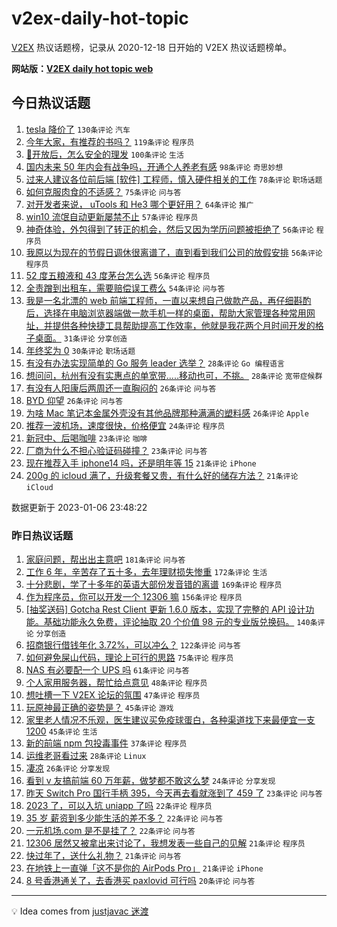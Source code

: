 # v2ex-daily-hot-topic

[V2EX](https://www.v2ex.com/) 热议话题榜，记录从 2020-12-18 日开始的 V2EX 热议话题榜单。

**网站版：[V2EX daily hot topic web](https://boojack.github.io/v2ex-daily-hot-topic-web/)**

## 今日热议话题

<!-- TODAY BEGIN -->

1. [tesla 降价了](https://www.v2ex.com/t/906917) `130条评论` `汽车`
1. [今年大家，有推荐的书吗？](https://www.v2ex.com/t/906929) `119条评论` `程序员`
1. [🦠开放后，怎么安全的理发](https://www.v2ex.com/t/906909) `100条评论` `生活`
1. [国内未来 50 年内会有战争吗，开通个人养老有感](https://www.v2ex.com/t/906967) `98条评论` `奇思妙想`
1. [过来人建议各位前后端 [软件] 工程师，慎入硬件相关的工作](https://www.v2ex.com/t/906962) `78条评论` `职场话题`
1. [如何克服肉食的不适感？](https://www.v2ex.com/t/907027) `75条评论` `问与答`
1. [对开发者来说， uTools 和 He3 哪个更好用？](https://www.v2ex.com/t/906905) `64条评论` `推广`
1. [win10 流氓自动更新屡禁不止](https://www.v2ex.com/t/906910) `57条评论` `程序员`
1. [神奇体验，外包得到了转正的机会，然后又因为学历问题被拒绝了](https://www.v2ex.com/t/907026) `56条评论` `程序员`
1. [我原以为现在的节假日调休很离谱了，直到看到我们公司的放假安排](https://www.v2ex.com/t/906904) `56条评论` `程序员`
1. [52 度五粮液和 43 度茅台怎么选](https://www.v2ex.com/t/906958) `56条评论` `程序员`
1. [全责蹭到出租车，需要赔偿误工费么](https://www.v2ex.com/t/906978) `54条评论` `问与答`
1. [我是一名北漂的 web 前端工程师，一直以来想自己做款产品，再仔细斟酌后，选择在电脑浏览器端做一款手机一样的桌面，帮助大家管理各种常用网址，并提供各种快捷工具帮助提高工作效率，他就是我花两个月时间开发的格子桌面。](https://www.v2ex.com/t/907061) `31条评论` `分享创造`
1. [年终奖为 0](https://www.v2ex.com/t/907036) `30条评论` `职场话题`
1. [有没有办法实现简单的 Go 服务 leader 选举？](https://www.v2ex.com/t/907067) `28条评论` `Go 编程语言`
1. [想问问，杭州有没有实惠点的单宽带.....移动也可，不挑。](https://www.v2ex.com/t/907012) `28条评论` `宽带症候群`
1. [有没有人阳康后两周还一直胸闷的](https://www.v2ex.com/t/907021) `26条评论` `问与答`
1. [BYD 仰望](https://www.v2ex.com/t/906986) `26条评论` `问与答`
1. [为啥 Mac 笔记本金属外壳没有其他品牌那种满满的塑料感](https://www.v2ex.com/t/906948) `26条评论` `Apple`
1. [推荐一波机场，速度很快，价格便宜](https://www.v2ex.com/t/906946) `24条评论` `程序员`
1. [新冠中、后喝咖啡](https://www.v2ex.com/t/907080) `23条评论` `咖啡`
1. [厂商为什么不担心验证码碰撞？](https://www.v2ex.com/t/906936) `23条评论` `问与答`
1. [现在推荐入手 iphone14 吗，还是明年等 15](https://www.v2ex.com/t/906969) `21条评论` `iPhone`
1. [200g 的 icloud 满了，升级套餐又贵，有什么好的储存方法？](https://www.v2ex.com/t/906925) `21条评论` `iCloud`

数据更新于 2023-01-06 23:48:22

<!-- TODAY END -->

### 昨日热议话题

<!-- YESTERDAY BEGIN -->

1. [家庭问题，帮出出主意吧](https://www.v2ex.com/t/906669) `181条评论` `问与答`
1. [工作 6 年，辛苦存了五十多，去年理财损失惨重](https://www.v2ex.com/t/906733) `172条评论` `生活`
1. [十分悲剧，学了十多年的英语大部份发音错的离谱](https://www.v2ex.com/t/906722) `169条评论` `程序员`
1. [作为程序员，你可以开发一个 12306 嘛](https://www.v2ex.com/t/906691) `156条评论` `程序员`
1. [[抽奖送码] Gotcha Rest Client 更新 1.6.0 版本，实现了完整的 API 设计功能。基础功能永久免费，评论抽取 20 个价值 98 元的专业版兑换码。](https://www.v2ex.com/t/906718) `140条评论` `分享创造`
1. [招商银行借钱年化 3.72%，可以冲么？](https://www.v2ex.com/t/906665) `122条评论` `问与答`
1. [如何避免屎山代码，理论上可行的思路](https://www.v2ex.com/t/906667) `75条评论` `程序员`
1. [NAS 有必要配一个 UPS 吗](https://www.v2ex.com/t/906654) `61条评论` `问与答`
1. [个人家用服务器，帮忙给点意见](https://www.v2ex.com/t/906683) `48条评论` `程序员`
1. [想吐槽一下 V2EX 论坛的氛围](https://www.v2ex.com/t/906841) `47条评论` `程序员`
1. [玩原神最正确的姿势是？](https://www.v2ex.com/t/906663) `45条评论` `游戏`
1. [家里老人情况不乐观，医生建议买免疫球蛋白，各种渠道找下来最便宜一支 1200](https://www.v2ex.com/t/906706) `45条评论` `生活`
1. [新的前端 npm 包投毒事件](https://www.v2ex.com/t/906834) `37条评论` `程序员`
1. [运维老哥看过来](https://www.v2ex.com/t/906714) `28条评论` `Linux`
1. [凄凉](https://www.v2ex.com/t/906769) `26条评论` `分享发现`
1. [看到 v 友搞前端 60 万年薪，做梦都不敢这么梦](https://www.v2ex.com/t/906677) `24条评论` `分享发现`
1. [昨天 Switch Pro 国行手柄 395，今天再去看就涨到了 459 了](https://www.v2ex.com/t/906697) `23条评论` `问与答`
1. [2023 了，可以入坑 uniapp 了吗](https://www.v2ex.com/t/906754) `22条评论` `程序员`
1. [35 岁 薪资到多少能生活的差不多？](https://www.v2ex.com/t/906702) `22条评论` `问与答`
1. [一元机场.com 是不是挂了？](https://www.v2ex.com/t/906651) `22条评论` `问与答`
1. [12306 居然又被拿出来讨论了，我想发表一些自己的见解](https://www.v2ex.com/t/906853) `21条评论` `程序员`
1. [快过年了，送什么礼物？](https://www.v2ex.com/t/906801) `21条评论` `问与答`
1. [在地铁上一直弹「这不是你的 AirPods Pro」](https://www.v2ex.com/t/906657) `21条评论` `iPhone`
1. [8 号香港通关了，去香港买 paxlovid 可行吗](https://www.v2ex.com/t/906773) `20条评论` `问与答`

<!-- YESTERDAY END -->

---

💡 Idea comes from [justjavac 迷渡](https://github.com/justjavac/)
